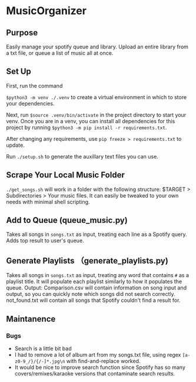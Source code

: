 # MusicOrganizer

## Purpose
Easily manage your spotify queue and library. Upload an entire library from a txt file, or queue a list of music all at once.

## Set Up
First, run the command

`$python3 -m venv ./.venv` to create a virtual environment in which to store your dependencies. 

Next, run `$source .venv/bin/activate` in the project directory to start your venv. Once you are in a venv, you can install all dependencies for this project by running `$python3 -m pip install -r requirements.txt`. 

After changing any requirements, use `pip freeze > requirements.txt` to update.

Run `./setup.sh` to generate the auxillary text files you can use.

## Scrape Your Local Music Folder
`./get_songs.sh` will work in a folder with the following structure: $TARGET > Subdirectories > Your music files. It can easily be tweaked to your own needs with minimal shell scripting.

## Add to Queue (queue_music.py)
Takes all songs in `songs.txt` as input, treating each line as a Spotify query. Adds top result to user's queue.

## Generate Playlists （generate_playlists.py)
Takes all songs in `songs.txt` as input, treating any word that contains `#` as a playlist title. It will populate each playlist similarly to how it populates the queue. 
Output: Comparison.csv will contain information on song input and output, so you can quickly note which songs did not search correctly. not_found.txt will contain all songs that Spotify couldn't find a result for.

## Maintanence
### Bugs
* Search is a little bit bad
* I had to remove a lot of album art from my songs.txt file, using regex `[a-z0-9_/}/{/-]*.jpg\n` with find-and-replace worked.
* It would be nice to improve search function since Spotify has so many covers/remixes/karaoke versions that contaminate search results.
